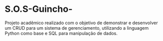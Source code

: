 # S.O.S-Guincho-
Projeto acadêmico realizado com o objetivo de demonstrar e desenvolver um CRUD para um sistema de gerenciamento, utilizando a linguagem Python como base e SQL para manipulação de dados.
